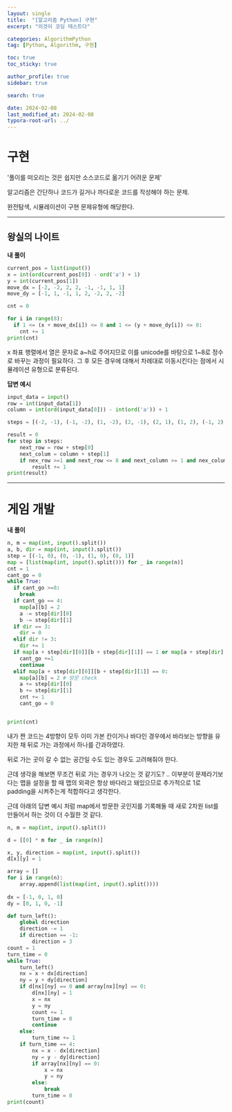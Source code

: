 ```yaml
---
layout: single
title:  "[알고리즘 Python] 구현"
excerpt: "이것이 코딩 테스트다"

categories: AlgorithmPython
tag: [Python, Algorithm, 구현]

toc: true
toc_sticky: true

author_profile: true
sidebar: true

search: true

date: 2024-02-08
last_modified_at: 2024-02-08
typora-root-url: ../
---
```


# 구현

'풀이를 떠오리는 것은 쉽지만 소스코드로 옮기기 어려운 문제'

알고리즘은 간단하나 코드가 길거나 까다로운 코드를 작성해야 하는 문제.

완전탐색, 시뮬레이션이 구현 문제유형에 해당한다.

  

------

## 왕실의 나이트

**내 풀이**

```python
current_pos = list(input())
x = int(ord(current_pos[0]) - ord('a') + 1) 
y = int(current_pos[1])
move_dx = [-2, -2, 2, 2, -1, -1, 1, 1]
move_dy = [-1, 1, -1, 1, 2, -2, 2, -2]

cnt = 0

for i in range(8):
  if 1 <= (x + move_dx[i]) <= 8 and 1 <= (y + move_dy[i]) <= 8:
    cnt += 1
print(cnt)
```

x 좌표 행렬에서 열은 문자로 a~h로 주어지므로 이를 unicode를 바탕으로 1~8로 정수로 바꾸는 과정이 필요하다. 그 후 모든 경우에 대해서 차례대로 이동시킨다는 점에서 시뮬레이션 유형으로 분류된다.



**답변 예시**

```python
input_data = input()
row = int(input_data[1])
column = int(ord(input_data[0])) - int(ord('a')) + 1

steps = [(-2, -1), (-1, -2), (1, -2), (2, -1), (2, 1), (1, 2), (-1, 2), (-2, 1)]

result = 0
for step in steps:
	next_row = row + step[0]
	next_colum = column + step[1]
	if nex_row >=1 and next_row <= 8 and next_column >= 1 and nex_column <= 8:
		result += 1
print(result)
```

------



# 게임 개발

**내 풀이**

```python
n, m = map(int, input().split())
a, b, dir = map(int, input().split())
step = [(-1, 0), (0, -1), (1, 0), (0, 1)]
map = [list(map(int, input().split())) for _ in range(n)]
cnt = 1
cant_go = 0
while True:
  if cant_go >=8:
    break
  if cant_go == 4:
    map[a][b] = 2
    a -= step[dir][0]
    b -= step[dir][1]
  if dir == 3: 
    dir = 0
  elif dir != 3:
    dir += 1
  if map[a + step[dir][0]][b + step[dir][1]] == 1 or map[a + step[dir][0]][b + step[dir][1]] == 2:
    cant_go +=1
    continue
  elif map[a + step[dir][0]][b + step[dir][1]] == 0:
    map[a][b] = 2 # 방문 check
    a += step[dir][0]
    b += step[dir][1]
    cnt += 1
    cant_go = 0


print(cnt)
```

내가 짠 코드는 4방향이 모두 이미 가본 칸이거나 바다인 경우에서 바라보는 방향을 유지한 채 뒤로 가는 과정에서 하나를 간과하였다.

뒤로 가는 곳이 갈 수 없는 공간일 수도 있는 경우도 고려해줘야 한다.

근데 생각을 해보면 무조건 뒤로 가는 경우가 나오는 것 같기도? ..
이부분이 문제라기보다는 맵을 설정을 할 때 맵의 외곽은 항상 바다라고 돼있으므로 추가적으로 1로 padding을 시켜주는게 적합하다고 생각한다.





근데 아래의 답변 예시 처럼 map에서 방문한 곳인지를 기록해둘 때 새로 2차원 list를 만들어서 하는 것이 더 수월한 것 같다.

```python
n, m = map(int, input().split())

d = [[0] * m for _ in range(n)]

x, y, direction = map(int, input().split())
d[x][y] = 1

array = []
for i in range(n):
	array.append(list(map(int, input().split())))
	
dx = [-1, 0, 1, 0]
dy = [0, 1, 0, -1]

def turn_left():
	global direction
	direction -= 1
	if direction == -1:
		direction = 3
count = 1
turn_time = 0
while True:
	turn_left()
	nx = x + dx[direction]
	ny = y + dy[direction]
	if d[nx][ny] == 0 and array[nx][ny] == 0:
		d[nx][ny] = 1
		x = nx
		y = ny
		count += 1
		turn_time = 0
		continue
	else:
		turn_time += 1
	if turn_time == 4:
		nx = x - dx[direction]
		ny = y - dy[direction]
		if array[nx][ny] == 0:
			x = nx
			y = ny
		else:
			break
		turn_time = 0
print(count)
```

